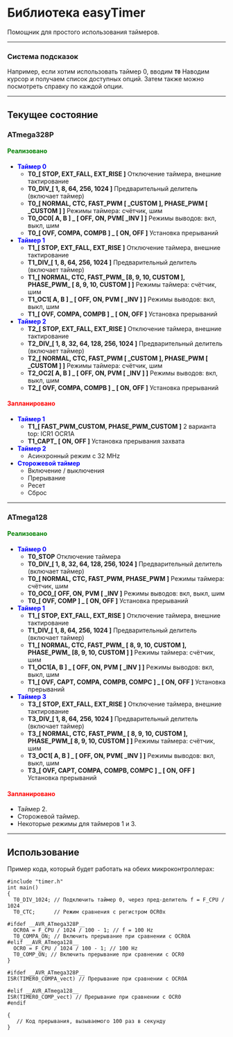 # Библиотека easyTimer

Помощник для простого использования таймеров.

---

### Система подсказок
Например, если хотим использовать таймер 0, вводим **`T0`**
Наводим курсор и получаем список доступных опций.
Затем также можно посмотреть справку по каждой опции.

---

## Текущее состояние

### **ATmega328P**
#### <span style="color:green">Реализовано</span>

+ **<span style="color:blue">Таймер 0</span>**
  + **T0_[ STOP, EXT_FALL, EXT_RISE ]** Отключение таймера, внешние тактирование
  + **T0_DIV_[ 1, 8, 64, 256, 1024 ]** Предварительный делитель (включает таймер)
  + **T0_[ NORMAL, CTC, FAST_PWM [ _CUSTOM ], PHASE_PWM [ _CUSTOM ] ]** Режимы таймера: счётчик, шим
  + **T0_OC0[ A, B ] _ [ OFF, ON, PVM[ _INV ] ]** Режимы выводов: вкл, выкл, шим
  + **T0_[ OVF, COMPA, COMPB ] _ [ ON, OFF ]** Установка прерываний
+ **<span style="color:blue">Таймер 1</span>**
  + **T1_[ STOP, EXT_FALL, EXT_RISE ]** Отключение таймера, внешние тактирование
  + **T1_DIV_[ 1, 8, 64, 256, 1024 ]** Предварительный делитель (включает таймер)
  + **T1_[ NORMAL, CTC, FAST_PWM_ [8, 9, 10, CUSTOM ], PHASE_PWM_ [ 8, 9, 10, CUSTOM ] ]** Режимы таймера: счётчик, шим
  + **T1_OC1[ A, B ] _ [ OFF, ON, PVM [ _INV ] ]** Режимы выводов: вкл, выкл, шим
  + **T1_[ OVF, COMPA, COMPB ] _ [ ON, OFF ]** Установка прерываний
+ **<span style="color:blue">Таймер 2</span>**
  + **T2_[ STOP, EXT_FALL, EXT_RISE ]** Отключение таймера, внешние тактирование
  + **T2_DIV_[ 1, 8, 32, 64, 128, 256, 1024 ]** Предварительный делитель (включает таймер)
  + **T2_[ NORMAL, CTC, FAST_PWM [ _CUSTOM ], PHASE_PWM [ _CUSTOM ] ]** Режимы таймера: счётчик, шим
  + **T2_OC2[ A, B ] _ [ OFF, ON, PVM [ _INV ] ]** Режимы выводов: вкл, выкл, шим
  + **T2_[ OVF, COMPA, COMPB ] _ [ ON, OFF ]** Установка прерываний


#### <span style="color:red">Запланировано</span>

+ **<span style="color:blue">Таймер 1</span>**
  + **T1_[ FAST_PWM_CUSTOM, PHASE_PWM_CUSTOM ]** 2 варианта top: ICR1 OCR1A
  + **T1_CAPT_ [ ON, OFF ]** Установка прерывания захвата
+ **<span style="color:blue">Таймер 2</span>**
  + Асинхронный режим с 32 MHz
+ **<span style="color:blue">Сторожевой таймер</span>**
  + Включение / выключения
  + Прерывание
  + Ресет
  + Сброс

---

### **ATmega128**
#### <span style="color:green">Реализовано</span>

+ **<span style="color:blue">Таймер 0</span>**
  + **T0_STOP** Отключение таймера
  + **T0_DIV_[ 1, 8, 32, 64, 128, 256, 1024 ]** Предварительный делитель (включает таймер)
  + **T0_[ NORMAL, CTC, FAST_PWM, PHASE_PWM ]** Режимы таймера: счётчик, шим
  + **T0_OC0_[ OFF, ON, PVM [ _INV ]** Режимы выводов: вкл, выкл, шим
  + **T0_[ OVF, COMP ] _ [ ON, OFF ]** Установка прерываний
+ **<span style="color:blue">Таймер 1</span>**
  + **T1_[ STOP, EXT_FALL, EXT_RISE ]** Отключение таймера, внешние тактирование
  + **T1_DIV_[ 1, 8, 64, 256, 1024 ]** Предварительный делитель (включает таймер)
  + **T1_[ NORMAL, CTC, FAST_PWM_ [ 8, 9, 10, CUSTOM ], PHASE_PWM_ [8, 9, 10, CUSTOM ] ]** Режимы таймера: счётчик, шим
  + **T1_OC1[A, B ] _ [ OFF, ON, PVM [ _INV ] ]** Режимы выводов: вкл, выкл, шим
  + **T1_[ OVF, CAPT, COMPA, COMPB, COMPC ] _ [ ON, OFF ]** Установка прерываний
+ **<span style="color:blue">Таймер 3</span>**
  + **T3_[ STOP, EXT_FALL, EXT_RISE ]** Отключение таймера, внешние тактирование
  + **T3_DIV_[ 1, 8, 64, 256, 1024 ]** Предварительный делитель (включает таймер)
  + **T3_[ NORMAL, CTC, FAST_PWM_ [ 8, 9, 10, CUSTOM ], PHASE_PWM_[ 8, 9, 10, CUSTOM ] ]** Режимы таймера: счётчик, шим
  + **T3_OC1[ A, B ] _ [ OFF, ON, PVM[ _INV ] ]** Режимы выводов: вкл, выкл, шим
  + **T3_[ OVF, CAPT, COMPA, COMPB, COMPC ] _ [ ON, OFF ]** Установка прерываний

#### <span style="color:red">Запланировано</span>

+ Таймер 2.
+ Сторожевой таймер.
+ Некоторые режимы для таймеров 1 и 3.

---

## Использование

Пример кода, который будет работать на обеих микроконтроллерах:

```c+
#include "timer.h"
int main()
{
  T0_DIV_1024; // Подключить таймер 0, через пред-делитель f = F_CPU / 1024
  T0_CTC;      // Режим сравнения с регистром OCR0x

#ifdef __AVR_ATmega328P__
  OCR0A = F_CPU / 1024 / 100 - 1; // f = 100 Hz
  T0_COMPA_ON; // Включить прерывание при сравнении с OCR0A
#elif __AVR_ATmega128__
  OCR0 = F_CPU / 1024 / 100 - 1; // 100 Hz
  T0_COMP_ON; // Включить прерывание при сравнении с OCR0
}

#ifdef __AVR_ATmega328P__
ISR(TIMER0_COMPA_vect) // Прерывание при сравнении с OCR0A

#elif __AVR_ATmega128__
ISR(TIMER0_COMP_vect) // Прерывание при сравнении с OCR0
#endif

{
   // Код прерывания, вызываемого 100 раз в секунду
}

```
